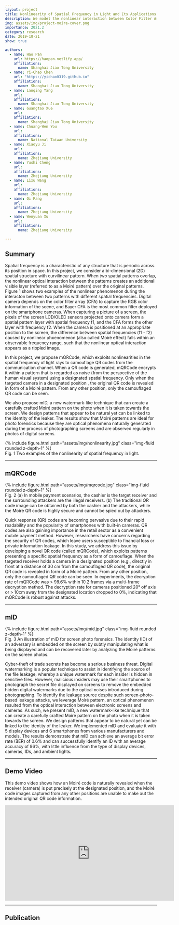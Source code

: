```yaml
---
layout: project
title: Nonlinearity of Spatial Frequency in Light and Its Applications
description: We model the nonlinear interaction between Color Filter Array and screens, and build applications inlcluding the novel optical encryption method for QR codes on top of our model.
img: assets/img/project-moire-cover.png
importance: 2021.2
category: research
date: 2019-10-21
show: true

authors:
  - name: Hao Pan
    url: https://haopan.netlify.app/
    affiliations:
      name: Shanghai Jiao Tong University
  - name: Yi-Chao Chen
    url: "https://yichao0319.github.io"
    affiliations:
      name: Shanghai Jiao Tong University
  - name: Lanqing Yang
    url: 
    affiliations:
      name: Shanghai Jiao Tong University
  - name: Guangtao Xue
    url: 
    affiliations:
      name: Shanghai Jiao Tong University
  - name: Chuang-Wen You
    url: 
    affiliations:
      name: National Taiwan University
  - name: Xiaoyu Ji
    url: 
    affiliations:
      name: Zhejiang University
  - name: Yushi Cheng
    url: 
    affiliations:
      name: Zhejiang University
  - name: Lixu Wang
    url: 
    affiliations:
      name: Zhejiang University
  - name: Qi Pang
    url: 
    affiliations:
      name: Zhejiang University
  - name: Wenyuan Xu
    url: 
    affiliations:
      name: Zhejiang University

---
```


## Summary

Spatial frequency is a characteristic of any structure that is periodic across its position in space. In this project, we consider a bi-dimensional (2D) spatial structure with curvilinear pattern. When two spatial patterns overlap, the nonlinear optical interaction between the patterns creates an additional visible layer (referred to as a Moiré pattern) over the original patterns. Figure 1 shows two examples of the nonlinear phenomenon during the interacton between two patterns with different spatial frequencies. 
Digital camera depends on the color filter array (CFA) to capture the RGB color information of the scene, and Bayer CFA is the most common filter deployed on the smartphone cameras. When capturing a picture of a screen, the pixels of the screen LCD/OLED sensors projected onto camera form a spatial pattern layer with spatial frequency f1, and the CFA forms the other layer with frequency f2. When the camera is positioned at an appropriate position to the screen, the difference between spatial frequencies (f1 - f2) caused by nonlinear phoenomenon (also called Moiré effect) falls within an observable frequency range, such that the nonlinear optical interaction appears as a rippled image. 

In this project, we propose mQRCode, which exploits nonlinearities in the spatial frequency of light rays to camouflage QR codes from the communication channel. When a QR code is generated, mQRCode encrypts it within a pattern that is regarded as noise (from the perspective of the human visual system) using a designated spatial frequency. Only when the targeted camera in a designated position , the original QR code is revealed in form of a Moiré pattern. From any other position, only the camouflaged QR code can be seen.

We also propose mID, a new watermark-like technique that can create a carefully crafted Moiré pattern on the photo when it is taken towards the screen. We design patterns that appear to be natural yet can be linked to the identity of the leaker. The results show that Moiré patterns are ideal for photo forensics because they are optical phenomena naturally generated during the process of photographing screens and are observed regularly in photos of digital screens.

<div class="row justify-content-sm-center">
    <div class="col-sm-8 mt-3 mt-md-0">
        {% include figure.html path="assets/img/nonlinearity.jpg" class="img-fluid rounded z-depth-1" %}
    </div>
</div>
<div class="caption">
    Fig. 1 Two examples of the nonlinearity of spatial frequency in light.
</div>

***

## mQRCode

<div class="row justify-content-sm-center">
    <div class="col-sm-8 mt-3 mt-md-0">
        {% include figure.html path="assets/img/mqrcode.jpg" class="img-fluid rounded z-depth-1" %}
    </div>
</div>
<div class="caption">
    Fig. 2 (a) In mobile payment scenarios, the cashier is the target receiver and the surrounding attackers are the illegal receivers. (b) The traditional QR code image can be obtained by both the cashier and the attackers, while the Moiré QR code is highly secure and cannot be spied out by attackers.
</div>

Quick response (QR) codes are becoming pervasive due to their rapid readability and the popularity of smartphones with built-in cameras. QR codes are also gaining importance in the retail sector as a convenient mobile payment method. However, researchers have concerns regarding the security of QR codes, which leave users susceptible to financial loss or private information leakage. In this study, we address this issue by developing a novel QR code (called mQRCode), which exploits patterns presenting a specific spatial frequency as a form of camouflage. When the targeted receiver holds a camera in a designated position (e.g., directly in front at a distance of 30 cm from the camouflaged QR code), the original QR code is revealed in form of a Moiré pattern. From any other position, only the camouflaged QR code can be seen. In experiments, the decryption rate of mQRCode was > 98.6% within 10.2 frames via a multi-frame decryption method. The decryption rate for cameras positioned 20° off axis or > 10cm away from the designated location dropped to 0%, indicating that mQRCode is robust against attacks. 

***

## mID

<div class="row justify-content-sm-center">
    <div class="col-sm-8 mt-3 mt-md-0">
        {% include figure.html path="assets/img/mid.jpg" class="img-fluid rounded z-depth-1" %}
    </div>
</div>
<div class="caption">
    Fig. 3 An illustration of mID for screen photo forensics. The identity (ID) of an adversary is embedded on the screen by subtly manipulating what is being displayed and can be recovered later by analyzing the Moiré patterns on the screen photos.
</div>

Cyber-theft of trade secrets has become a serious business threat. Digital watermarking is a popular technique to assist in identifying the source of the file leakage, whereby a unique watermark for each insider is hidden in sensitive files. However, malicious insiders may use their smartphones to photograph the secret file displayed on screens to remove the embedded hidden digital watermarks due to the optical noises introduced during photographing. To identify the leakage source despite such screen-photo-based leakage attacks, we leverage Moiré pattern, an optical phenomenon resulted from the optical interaction between electronic screens and cameras. As such, we present mID, a new watermark-like technique that can create a carefully crafted Moiré pattern on the photo when it is taken towards the screen. We design patterns that appear to be natural yet can be linked to the identity of the leaker. We implemented mID and evaluate it with 5 display devices and 6 smartphones from various manufacturers and models. The results demonstrate that mID can achieve an average bit error rate (BER) of 0.6% and can successfully identify an ID with an average accuracy of 96%, with little influence from the type of display devices, cameras, IDs, and ambient lights.

***

## Demo Video

This demo video shows how an Moiré code is naturally revealed when the receiver (camera) is put precisely at the designated position, and the Moiré code images captured from any other positions are unable to make out the intended original QR code information.

<!-- <iframe height=498 width=510 src="https://youtu.be/D10J7WCik8U"> -->

<div class="embed-responsive embed-responsive-16by9">
  <iframe class="embed-responsive-item" width="560" height="315"
    src="https://www.youtube.com/embed/D10J7WCik8U" frameborder="0"
    allowfullscreen=""></iframe>
</div>


***

## Publication

<div hidden>
{% cite cheng-security21  %}
{% cite pan-mobicom19  %}
{% cite pan-wintech19 -f poster %}
{% cite pan-mobicom19-poster -f poster %}
{% cite pan-ubicomp18 -f poster %}
{% cite pan2018secure -f poster %}
</div>


